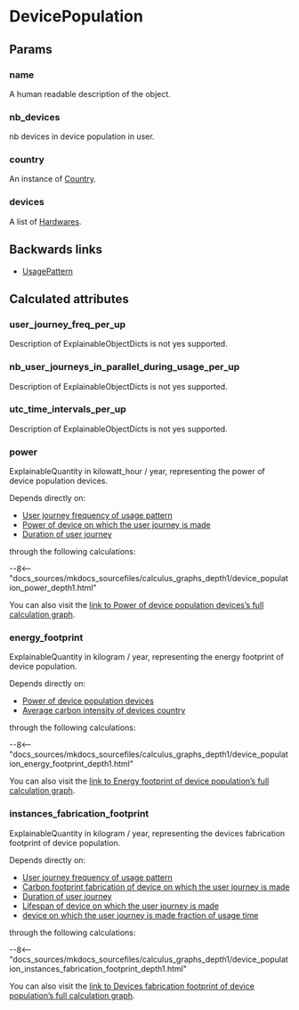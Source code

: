 # DevicePopulation

## Params

### name
A human readable description of the object.

### nb_devices
nb devices in device population in user.

### country
An instance of [Country](Country.md).

### devices
A list of [Hardwares](Hardware.md).


## Backwards links

- [UsagePattern](UsagePattern.md)


## Calculated attributes

### user_journey_freq_per_up
Description of ExplainableObjectDicts is not yes supported.

### nb_user_journeys_in_parallel_during_usage_per_up
Description of ExplainableObjectDicts is not yes supported.

### utc_time_intervals_per_up
Description of ExplainableObjectDicts is not yes supported.

### power  
ExplainableQuantity in kilowatt_hour / year, representing the power of device population devices.  
  
Depends directly on:  
  
- [User journey frequency of usage pattern](DevicePopulation.md#user_journey_freq_per_up)
- [Power of device on which the user journey is made](Hardware.md#power)
- [Duration of user journey](UserJourney.md#duration)  

through the following calculations:  

--8<-- "docs_sources/mkdocs_sourcefiles/calculus_graphs_depth1/device_population_power_depth1.html"
  
You can also visit the <a href='../calculus_graphs/device_population_power.html' target='_blank'>link to Power of device population devices’s full calculation graph</a>.

### energy_footprint  
ExplainableQuantity in kilogram / year, representing the energy footprint of device population.  
  
Depends directly on:  
  
- [Power of device population devices](DevicePopulation.md#power)
- [Average carbon intensity of devices country](Country.md#average_carbon_intensity)  

through the following calculations:  

--8<-- "docs_sources/mkdocs_sourcefiles/calculus_graphs_depth1/device_population_energy_footprint_depth1.html"
  
You can also visit the <a href='../calculus_graphs/device_population_energy_footprint.html' target='_blank'>link to Energy footprint of device population’s full calculation graph</a>.

### instances_fabrication_footprint  
ExplainableQuantity in kilogram / year, representing the devices fabrication footprint of device population.  
  
Depends directly on:  
  
- [User journey frequency of usage pattern](DevicePopulation.md#user_journey_freq_per_up)
- [Carbon footprint fabrication of device on which the user journey is made](Hardware.md#carbon_footprint_fabrication)
- [Duration of user journey](UserJourney.md#duration)
- [Lifespan of device on which the user journey is made](Hardware.md#lifespan)
- [device on which the user journey is made fraction of usage time](Hardware.md#fraction_of_usage_time)  

through the following calculations:  

--8<-- "docs_sources/mkdocs_sourcefiles/calculus_graphs_depth1/device_population_instances_fabrication_footprint_depth1.html"
  
You can also visit the <a href='../calculus_graphs/device_population_instances_fabrication_footprint.html' target='_blank'>link to Devices fabrication footprint of device population’s full calculation graph</a>.
